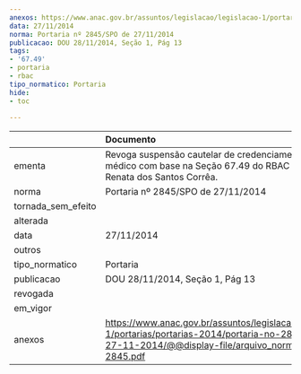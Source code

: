 ```yaml
---
anexos: https://www.anac.gov.br/assuntos/legislacao/legislacao-1/portarias/portarias-2014/portaria-no-2845-spo-de-27-11-2014/@@display-file/arquivo_norma/PA2014-2845.pdf
data: 27/11/2014
norma: Portaria nº 2845/SPO de 27/11/2014
publicacao: DOU 28/11/2014, Seção 1, Pág 13
tags:
- '67.49'
- portaria
- rbac
tipo_normatico: Portaria
hide: 
- toc 
 
---
```


|                    | Documento                                                                                                                                                         |
|:-------------------|:------------------------------------------------------------------------------------------------------------------------------------------------------------------|
| ementa             | Revoga suspensão cautelar de credenciamento de médico com base na Seção 67.49 do RBAC Nº 67 – Renata dos Santos Corrêa.                                           |
| norma              | Portaria nº 2845/SPO de 27/11/2014                                                                                                                                |
| tornada_sem_efeito |                                                                                                                                                                   |
| alterada           |                                                                                                                                                                   |
| data               | 27/11/2014                                                                                                                                                        |
| outros             |                                                                                                                                                                   |
| tipo_normatico     | Portaria                                                                                                                                                          |
| publicacao         | DOU 28/11/2014, Seção 1, Pág 13                                                                                                                                   |
| revogada           |                                                                                                                                                                   |
| em_vigor           |                                                                                                                                                                   |
| anexos             | https://www.anac.gov.br/assuntos/legislacao/legislacao-1/portarias/portarias-2014/portaria-no-2845-spo-de-27-11-2014/@@display-file/arquivo_norma/PA2014-2845.pdf |